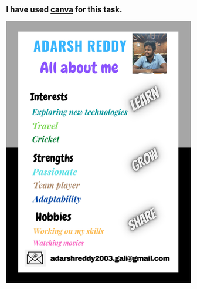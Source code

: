 ## I have used [canva](https://www.canva.com/) for this task.

![Poster](https://github.com/adarshreddy-g/amfoss-tasks/blob/master/task-11/Adarsh%20rEDDY%20(4)_page-0001.jpg)
